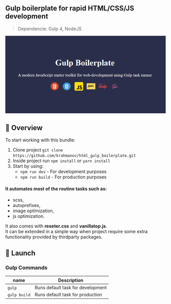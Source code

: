 ## Gulp boilerplate for rapid HTML/CSS/JS development

> Dependencie: Gulp 4, NodeJS

![header](./src/img/screenshoot.png?raw=true)

## :tada: Overview

To start working with this bundle:

1. Clone project `git clone https://github.com/krahmanov/html_gulp_boilerplate.git`
2. Inside project run `npm install` or `yarn install`
3. Start by using:
   - `npm run dev` - For development purposes
   - `npm run build` - For production purposes

#### It automates most of the routine tasks such as:

- scss,
- autoprefixes,
- image optimization,
- js optimization.

It also comes with <b>reseter.css</b> and <b>vanillatop.js</b>. </br>
It can be extended in a simple way when project require some extra functionality provided by thirdparty packages.

## :red_circle: Launch

### Gulp Commands

| name         | Description                       |
| ------------ | --------------------------------- |
| `gulp`       | Runs default task for development |
| `gulp build` | Runs default task for production  |

<br/>
